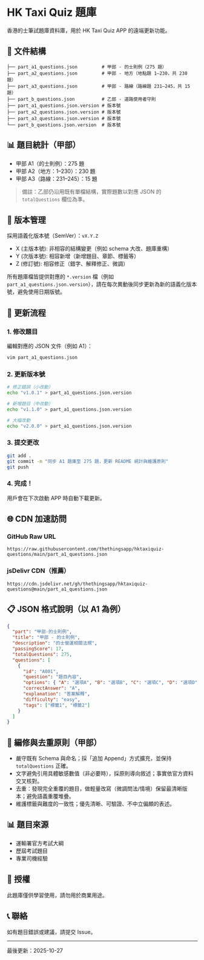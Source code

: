 # HK Taxi Quiz 題庫

香港的士筆試題庫資料庫，用於 HK Taxi Quiz APP 的遠端更新功能。

## 📁 文件結構

```
├── part_a1_questions.json         # 甲部 - 的士則例（275 題）
├── part_a2_questions.json         # 甲部 - 地方（地點題 1–230，共 230 題）
├── part_a3_questions.json         # 甲部 - 路線（路線題 231–245，共 15 題）
├── part_b_questions.json          # 乙部 - 道路使用者守則
├── part_a1_questions.json.version # 版本號
├── part_a2_questions.json.version # 版本號
├── part_a3_questions.json.version # 版本號
└── part_b_questions.json.version  # 版本號
```

## 📊 題目統計（甲部）

- 甲部 A1（的士則例）：275 題
- 甲部 A2（地方：1–230）：230 題
- 甲部 A3（路線：231–245）：15 題

> 備註：乙部仍沿用既有單檔結構，實際題數以對應 JSON 的 `totalQuestions` 欄位為準。

## 🔄 版本管理

採用語義化版本號（SemVer）：`vX.Y.Z`

- X (主版本號): 非相容的結構變更（例如 schema 大改、題庫重構）
- Y (次版本號): 相容新增（新增題目、章節、標籤等）
- Z (修訂號): 相容修正（錯字、解釋修正、微調）

所有題庫檔皆提供對應的 `*.version` 檔（例如 `part_a1_questions.json.version`），請在每次異動後同步更新為新的語義化版本號，避免使用日期版號。

## 📝 更新流程

### 1. 修改題目

編輯對應的 JSON 文件（例如 A1）：

```bash
vim part_a1_questions.json
```

### 2. 更新版本號

```bash
# 修正錯誤（小改動）
echo "v1.0.1" > part_a1_questions.json.version

# 新增題目（中改動）
echo "v1.1.0" > part_a1_questions.json.version

# 大幅改動
echo "v2.0.0" > part_a1_questions.json.version
```

### 3. 提交更改

```bash
git add .
git commit -m "同步 A1 題庫至 275 題，更新 README 統計與維護原則"
git push
```

### 4. 完成！

用戶會在下次啟動 APP 時自動下載更新。

## 🌐 CDN 加速訪問

### GitHub Raw URL
```
https://raw.githubusercontent.com/thethingsapp/hktaxiquiz-questions/main/part_a1_questions.json
```

### jsDelivr CDN（推薦）
```
https://cdn.jsdelivr.net/gh/thethingsapp/hktaxiquiz-questions@main/part_a1_questions.json
```

## 📋 JSON 格式說明（以 A1 為例）

```json
{
  "part": "甲部-的士則例",
  "title": "甲部 - 的士則例",
  "description": "的士營運相關法規",
  "passingScore": 17,
  "totalQuestions": 275,
  "questions": [
    {
      "id": "A001",
      "question": "題目內容",
      "options": { "A": "選項A", "B": "選項B", "C": "選項C", "D": "選項D" },
      "correctAnswer": "A",
      "explanation": "答案解釋",
      "difficulty": "easy",
      "tags": ["標籤1", "標籤2"]
    }
  ]
}
```

## 🧭 編修與去重原則（甲部）

- 嚴守既有 Schema 與命名；採「追加 Append」方式擴充，並保持 `totalQuestions` 正確。
- 文字避免引用具體敏感數值（非必要時），採原則導向敘述；事實依官方資料交叉核對。
- 去重：發現完全重覆的題目，做輕量改寫（微調問法/情境）保留最清晰版本；避免語義重覆堆疊。
- 維護標籤與難度的一致性；優先清晰、可驗證、不中立偏頗的表述。

## 📊 題目來源

- 運輸署官方考試大綱
- 歷屆考試題目
- 專業司機經驗

## 📄 授權

此題庫僅供學習使用，請勿用於商業用途。

## 📞 聯絡

如有題目錯誤或建議，請提交 Issue。

---

最後更新：2025-10-27
